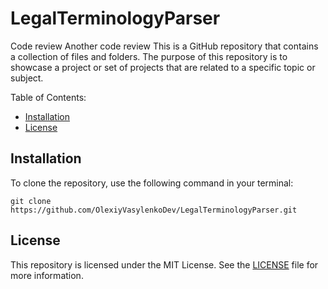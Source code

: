 # LegalTerminologyParser
Code review
Another code review
This is a GitHub repository that contains a collection of files and folders. The purpose of this repository is to showcase a project or set of projects that are related to a specific topic or subject.

Table of Contents:

* [Installation](#installation)
* [License](#License)

## Installation
To clone the repository, use the following command in your terminal:

```git clone https://github.com/OlexiyVasylenkoDev/LegalTerminologyParser.git```


## License
This repository is licensed under the MIT License. See the [LICENSE](#https://github.com/OlexiyVasylenkoDev/LegalTerminologyParser/blob/0cf80243e193606b89c7597a45f1e8adb2417928/LICENSE) file for more information.
